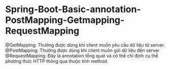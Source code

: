 # Spring-Boot-Basic-annotation-PostMapping-Getmapping-RequestMapping
@GetMapping: Thường được dùng khi client muốn yêu cầu dữ liệu từ server.
@PostMapping: Thường được dùng khi client muốn gửi dữ liệu đến server
@RequestMapping: Đây là annotation tổng quát và có thể chỉ định cụ thể phương thức HTTP thông qua thuộc tính method.

